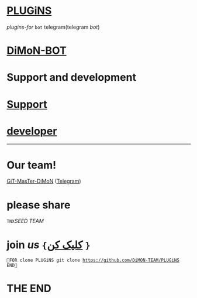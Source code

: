 # [PLUGiNS](https://telegram.me/DiMoN_TM)

*plugins*-_for_ `bot` <html>telegram</html>(<RTL>telegram</RTL> _bot_)
# [DiMoN-BOT](https://telegram.me/DiMoN_TM)
# Support and development
# [Support](https://telegram.me/DiMoN_TM)
# [developer](https://telegram.me/DiMoN_Official)
* * *

# Our team!

[GiT-MasTer-DiMoN](https://github.com/DiMoN-TEAM) ([Telegram](https://telegram.me/DiMoN_Official))
# please share
`TNX`_SEED_ *TEAM*
# join *us* `{`[کلیک کن](https://telegram.me/DiMoN_TM) `}`
<code>🔼FOR clone PLUGiNS
 git clone https://github.com/DiMON-TEAM/PLUGiNS
 END🔽</code>
# THE END
